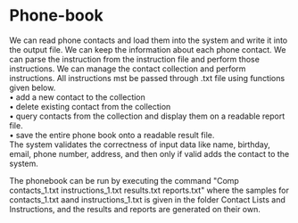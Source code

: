 # Phone-book
We can read phone contacts and load them into the system and write it into the output file. We can keep the information about each phone contact. We can parse the instruction from the instruction file and perform those instructions. We can manage the contact collection and perform instructions. All instructions mst be passed through .txt file using functions given below.  
• add a new contact to the collection  
• delete existing contact from the collection  
• query contacts from the collection and display them on a readable report file.  
• save the entire phone book onto a readable result file.  
The system validates the correctness of input data like name, birthday, email, phone number, address, and then only if valid adds the contact to the system.

The phonebook can be run by executing the command "Comp contacts_1.txt instructions_1.txt results.txt reports.txt" where the samples for contacts_1.txt aand instructions_1.txt is given in the folder Contact Lists and Instructions, and the results and reports are generated on their own.
